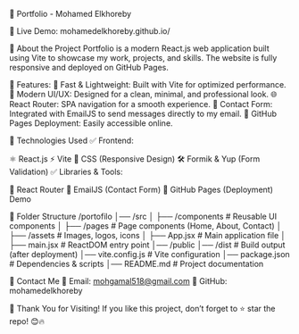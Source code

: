 🚀 Portfolio - Mohamed Elkhoreby

📌 Live Demo: mohamedelkhoreby.github.io/

📌 About the Project
Portfolio is a modern React.js web application built using Vite to showcase my work, projects, and skills. The website is fully responsive and deployed on GitHub Pages.

📌 Features:
🔹 Fast & Lightweight: Built with Vite for optimized performance.
🎨 Modern UI/UX: Designed for a clean, minimal, and professional look.
🌐 React Router: SPA navigation for a smooth experience.
📩 Contact Form: Integrated with EmailJS to send messages directly to my email.
🚀 GitHub Pages Deployment: Easily accessible online.

📌 Technologies Used
✅ Frontend:

⚛️ React.js
⚡ Vite
🎨 CSS (Responsive Design)
🛠️ Formik & Yup (Form Validation)
✅ Libraries & Tools:

🔄 React Router
📧 EmailJS (Contact Form)
🔗 GitHub Pages (Deployment)
Demo

📌 Folder Structure
/portofilo
│── /src
│   ├── /components  # Reusable UI components
│   ├── /pages       # Page components (Home, About, Contact)
│   ├── /assets      # Images, logos, icons
│   ├── App.jsx      # Main application file
│   ├── main.jsx     # ReactDOM entry point
│── /public
│── /dist           # Build output (after deployment)
│── vite.config.js  # Vite configuration
│── package.json    # Dependencies & scripts
│── README.md       # Project documentation

📌 Contact Me
📧 Email: mohgamal518@gmail.com
🔗 GitHub: mohamedelkhoreby

🚀 Thank You for Visiting!
If you like this project, don’t forget to ⭐ star the repo! 😊🔥